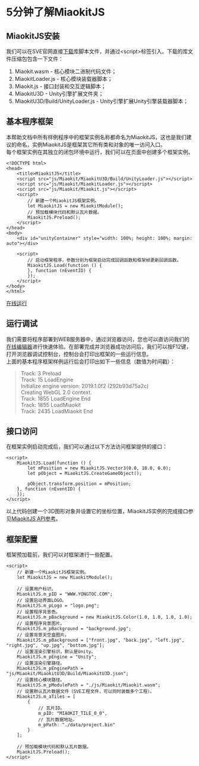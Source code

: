 # 5分钟了解MiaokitJS

## MiaokitJS安装
我们可以在SVE官网直接[下载](http://sve.yongtoc.com/)库脚本文件，并通过&lt;script&gt;标签引入。下载的库文件压缩包包含一下文件：
1. Miaokit.wasm - 核心模块二进制代码文件；
2. MiaokitLoader.js - 核心模块装载器脚本；
3. Miaokit.js - 接口封装和交互逻辑脚本；
4. MiaokitU3D - Unity引擎扩展文件夹；
5. MiaokitU3D/Build/UnityLoader.js - Unity引擎扩展Unity引擎装载器脚本；

## 基本程序框架
本帮助文档中所有样例程序中的框架实例名称都命名为MiaokitJS，这也是我们建议的命名，实例MiaokitJS是框架其它所有类和对象的唯一访问入口。  
每个框架实例在其独立的闭包环境中运行，我们可以在页面中创建多个框架实例。
```
<!DOCTYPE html>
<head>
    <title>MiaokitJS</title>
    <script src="js/Miaokit/MiaokitU3D/Build/UnityLoader.js"></script>
    <script src="js/Miaokit/MiaokitLoader.js"></script>
    <script src="js/Miaokit/Miaokit.js"></script>
    <script>
        // 新建一个MiaokitJS框架实例。
        let MiaokitJS = new MiaokitModule();
        // 预加载模块代码和默认瓦片数据。
        MiaokitJS.Preload();
    </script>
</head>
<body>
    <div id="unityContainer" style="width: 100%; height: 100%; margin: auto"></div>

    <script>
        // 启动框架程序，参数分别为框架启动完成回调函数和框架帧更新回调函数。
        MiaokitJS.Load(function () {
        }, function (nEventID) {
        });
    </script>
</body>
</html>
```
[在线运行]()

## 运行调试
我们需要将程序部署到WEB服务器中，通过浏览器访问，您也可以直访问我们的[在线编辑器]()进行快速体验。在部署完成并浏览器成功访问后，我们可以按F12键，打开浏览器调试控制台，控制台会打印出框架的一些运行信息。  
上面的基本程序框架样例运行后会打印出如下一些信息（数值为时间戳）：
> Track: 3 Preload  
> Track: 15 LoadEngine  
> Initialize engine version: 2019.1.0f2 (292b93d75a2c)  
> Creating WebGL 2.0 context.  
> Track: 1855 LoadEngine End  
> Track: 1855 LoadMiaokit  
> Track: 2435 LoadMiaokit End

## 接口访问
在框架实例启动完成后，我们可以通过以下方法访问框架提供的接口：
```
<script>
    MiaokitJS.Load(function () {
        let mPosition = new MiaokitJS.Vector3(0.0, 10.0, 0.0);
        let pObject = MiaokitJS.CreateGameObject();  

        pObject.transform.position = mPosition;
    }, function (nEventID) {
    });
</script>
```
以上代码创建一个3D图形对象并设置它的坐标位置，MiaokitJS实例的完成接口参见[MiaokitJS API参考]()。

## 框架配置
框架预加载前，我们可以对框架进行一些配置。
```
<script>
    // 新建一个MiaokitJS框架实例。
    let MiaokitJS = new MiaokitModule();

    // 设置用户标识。
    MiaokitJS.m_pID = "WWW.YONGTOC.COM";
    // 设置启动界面LOGO。
    MiaokitJS.m_pLogo = "logo.png";
    // 设置程序背景色。
    MiaokitJS.m_pBackground = new MiaokitJS.Color(1.0, 1.0, 1.0, 1.0);
    // 设置程序背景图片。
    MiaokitJS.m_pBackground = "background.jpg";
    // 设置背景天空盒图片。
    MiaokitJS.m_pBackground = ["front.jpg", "back.jpg", "left.jpg", "right.jpg", "up.jpg", "bottom.jpg"];
    // 设置渲染引擎标识，默认是Unity。
    MiaokitJS.m_pEngine = "Unity";
    // 设置渲染引擎路径。
    MiaokitJS.m_pEnginePath = "js/Miaokit/MiaokitU3D/Build/MiaokitU3D.json";
    // 设置核心模块路径。
    MiaokitJS.m_pModulePath = "./js/Miaokit/Miaokit.wasm";
    // 设置默认瓦片数据文件（SVE工程文件，可以同时装载多个工程）。
    MiaokitJS.m_aTiles = [
        {
            // 瓦片ID。
            m_pID: "MIAOKIT_TILE_0_0",
            // 瓦片数据地址。
            m_pPath: "./data/project.bin"
        }
    ];

    // 预加载模块代码和默认瓦片数据。
    MiaokitJS.Preload();
</script>
```

